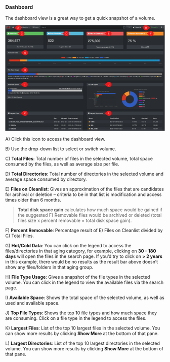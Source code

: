 <p id="dashboard"></p>

### Dashboard

The dashboard view is a great way to get a quick snapshot of a volume.

![Image: Dashboard Overview](images/image_dashboard_overview.png)

A) Click this icon to access the dashboard view.

B) Use the drop-down list to select or switch volume.

C) **Total Files**: Total number of files in the selected volume, total space consumed by the files, as well as average size per file.

D) **Total Directories**: Total number of directories in the selected volume and average space consumed by directory.

E) **Files on Cleanlist**: Gives an approximation of the files that are candidates for archival or deletion – criteria to be in that list is modification and access times older than 6 months.

> **Total disk space gain**  calculates how much space would be gained if the suggested F) Removable files would be archived or deleted (total files size x percent removable = total disk space gain).

F) **Percent Removable**: Percentage result of E) Files on Cleanlist divided by C) Total Files.

G) **Hot/Cold Data**: You can click on the legend to access the files/directories in that aging category, for example, clicking on  **30 – 180 days**  will open the files in the search page. If you’d try to click on  **> 2 years**  in this example, there would be no results as the result bar above doesn’t show any files/folders in that aging group.

H) **File Type Usage**: Gives a snapshot of the file types in the selected volume. You can click in the legend to view the available files via the search page.

I) **Available Space**: Shows the total space of the selected volume, as well as used and available space.

J) **Top File Types**: Shows the top 10 file types and how much space they are consuming. Click on a file type in the legend to access the files.

K) **Largest Files**: List of the top 10 largest files in the selected volume. You can show more results by clicking  **Show More** at the bottom of that pane.

L) **Largest Directories**: List of the top 10 largest directories in the selected volume. You can show more results by clicking  **Show More** at the bottom of that pane.
